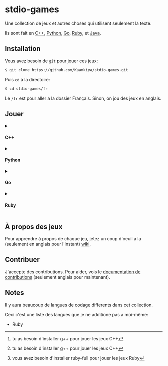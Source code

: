 # stdio-games

Une collection de jeux et autres choses qui utilisent seulement la texte. 

Ils sont fait en [C++](https://devdocs.io/cpp/), [Python](https://docs.python.org/), [Go](https://go.dev/), [Ruby](https://ruby-lang.org/), et [Java](https://java.com/).

## Installation

Vous avez besoin de `git` pour jouer ces jeux:

```bash
$ git clone https://github.com/Kaamkiya/stdio-games.git
```

Puis `cd` à la directoire:

```bash
$ cd stdio-games/fr
```

Le `/fr` est pour aller a la dossier Français. Sinon, on jou des jeux en anglais.

## Jouer

<details>
<summary><h4>C++</h4></summary>

Pour jouer les jeux en C++, il faut `cd` à la `cpp` dossier. 

Ensuite, utilise la commande suivant[^1] pour __compiler__ un jeu:

```bash
$ g++ -o a.out <JEUX>.cpp
```

N'oublie pas de replacer `<JEUX>` avec une des jeux dans la dossier.

Pour faire jouer le jeu:

```bash
$ ./a.out
```

C'est tout!
</details>

<details>
<summary><h4>Python</h4></summary>

La premiere étape est de `cd` à la dossier:

```bash
$ cd python
```

Puis, utilise le commande `python` (ou peut-être `python3`) pour faire jouer la jeu:

```bash
$ python <JEUX>.py
```

Et voilà!
</details>

<details>
<summary><h4>Go</h4></summary>

Pour jouer les jeux en Golang, il faut `cd` à la dossier `go`. 

Puis, utilise la commande prochaine[^1] pour faire compiler un jeu:

```bash
$ go build <JEUX>.go
```

Ou `<JEUX>` est une des jeux dans la dossier.

Pour faire jouer la code compilé:

```bash
$ ./<JEUX>
```

Voilà! Simple, non?
</details>

<details>
<summary><h4>Ruby</h4></summary>

Pour jouer les jeux en Ruby, `cd` à l'interieure du dossier:

```bash
$ cd ruby
```

Ensuite, utilise la commande `ruby`[^3] pour faire jouer la jeux:

```bash
$ ruby <JEUX>.rb
```

Faites certaines a replacer `<JEUX>` avec une des jeux dans la dossier!
</details>

## À propos des jeux

Pour apprendre à propos de chaque jeu, jetez un coup d'oeuil a la (seulement en anglais pour l'instant) [wiki](https://github.com/Kaamkiya/stdio-games/wiki).

## Contribuer

J'accepte des contributions. Pour aider, vois le [documentation de contributions](.github/CONTRIBUTING.md) (seulement anglais pour maintenant).

## Notes

Il y aura beaucoup de langues de codage differents dans cet collection.

Ceci c'est une liste des langues que je ne additione pas a moi-même:

* Ruby

[^1]: tu as besoin d'installer g++ pour jouer les jeux C++
[^2]: vous avez besoin d'installer python3 pour jouer les jeux Python
[^3]: vous avez besoin d'installer ruby-full pour jouer les jeux Ruby
[^5]: vous avez besoin d'installer golang >=1.20 pour jouer les jeux Go
